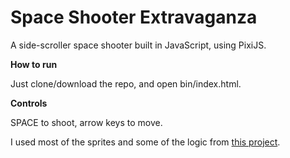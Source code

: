 # Space Shooter Extravaganza #

A side-scroller space shooter built in JavaScript, using PixiJS.

**How to run**

Just clone/download the repo, and open bin/index.html.

**Controls**
 
SPACE to shoot, arrow keys to move.

I used most of the sprites and some of the logic from [this project](https://github.com/Karzam/Spaceship_Tutorial_Part_1).
